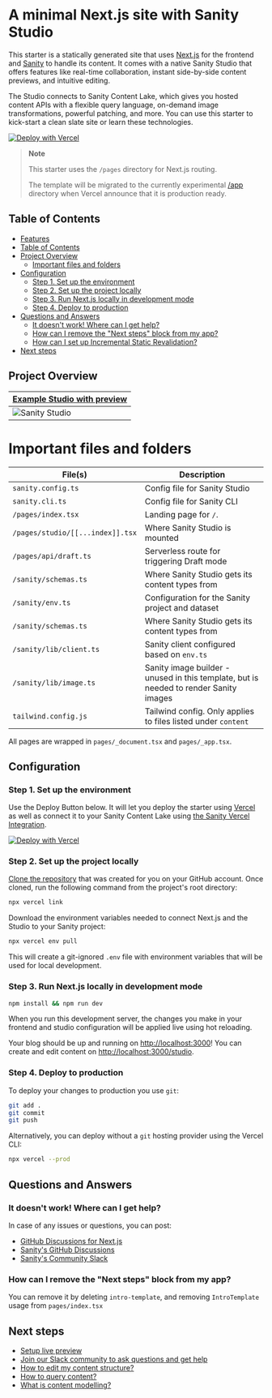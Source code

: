 # A minimal Next.js site with Sanity Studio

This starter is a statically generated site that uses [Next.js][nextjs] for the frontend and [Sanity][sanity-homepage] to handle its content.
It comes with a native Sanity Studio that offers features like real-time collaboration, instant side-by-side content previews, and intuitive editing.

The Studio connects to Sanity Content Lake, which gives you hosted content APIs with a flexible query language, on-demand image transformations, powerful patching, and more.
You can use this starter to kick-start a clean slate site or learn these technologies.

[![Deploy with Vercel](https://vercel.com/button)][vercel-deploy]

> **Note**
>
> This starter uses the `/pages` directory for Next.js routing.
>
> The template will be migrated to the currently experimental [/app][app-dir] directory
> when Vercel announce that it is production ready.

## Table of Contents

- [Features](#features)
- [Table of Contents](#table-of-contents)
- [Project Overview](#project-overview)
  - [Important files and folders](#important-files-and-folders)
- [Configuration](#configuration)
  - [Step 1. Set up the environment](#step-1-set-up-the-environment)
  - [Step 2. Set up the project locally](#step-2-set-up-the-project-locally)
  - [Step 3. Run Next.js locally in development mode](#step-3-run-nextjs-locally-in-development-mode)
  - [Step 4. Deploy to production](#step-4-deploy-to-production)
- [Questions and Answers](#questions-and-answers)
  - [It doesn't work! Where can I get help?](#it-doesnt-work-where-can-i-get-help)
  - [How can I remove the "Next steps" block from my app?](#how-can-i-remove-the-next-steps-block-from-my-app)
  - [How can I set up Incremental Static Revalidation?](#how-can-i-set-up-incremental-static-revalidation)
- [Next steps](#next-steps)

## Project Overview

| [Example Studio with preview](https://template-nextjs-clean.sanity.build/studio)                                        |
| ----------------------------------------------------------------------------------------------------------------------- |
| ![Sanity Studio](https://user-images.githubusercontent.com/44635000/197511725-b2a2e2e5-287b-41a9-84c6-ec90d37ca480.png) |

# Important files and folders

| File(s)                                 | Description                                                                           |
| --------------------------------------- | ------------------------------------------------------------------------------------- |
| `sanity.config.ts`                      | Config file for Sanity Studio                                                         |
| `sanity.cli.ts`                         | Config file for Sanity CLI                                                            |
| `/pages/index.tsx`                      | Landing page for `/`.                                                                 |
| `/pages/studio/[[...index]].tsx`        | Where Sanity Studio is mounted                                                        |
| `/pages/api/draft.ts`                 | Serverless route for triggering Draft mode                                          |
| `/sanity/schemas.ts`                    | Where Sanity Studio gets its content types from                                       |
| `/sanity/env.ts`                        | Configuration for the Sanity project and dataset                                      |
| `/sanity/schemas.ts`                    | Where Sanity Studio gets its content types from                                       |
| `/sanity/lib/client.ts`                 | Sanity client configured based on `env.ts`                                            |
| `/sanity/lib/image.ts`                  | Sanity image builder - unused in this template, but is needed to render Sanity images |
| `tailwind.config.js`                    | Tailwind config. Only applies to files listed under `content`                         |

All pages are wrapped in `pages/_document.tsx` and `pages/_app.tsx`.

## Configuration

### Step 1. Set up the environment

Use the Deploy Button below. It will let you deploy the starter using [Vercel](https://vercel.com?utm_source=github&utm_medium=readme&utm_campaign=next-sanity-example) as well as connect it to your Sanity Content Lake using [the Sanity Vercel Integration][integration].

[![Deploy with Vercel](https://vercel.com/button)][vercel-deploy]

### Step 2. Set up the project locally

[Clone the repository](https://docs.github.com/en/repositories/creating-and-managing-repositories/cloning-a-repository) that was created for you on your GitHub account. Once cloned, run the following command from the project's root directory:

```bash
npx vercel link
```

Download the environment variables needed to connect Next.js and the Studio to your Sanity project:

```bash
npx vercel env pull
```

This will create a git-ignored `.env` file with environment variables that will be used for local development.

### Step 3. Run Next.js locally in development mode

```bash
npm install && npm run dev
```

When you run this development server, the changes you make in your frontend and studio configuration will be applied live using hot reloading.

Your blog should be up and running on [http://localhost:3000][localhost-3000]! You can create and edit content on [http://localhost:3000/studio][localhost-3000-studio].

### Step 4. Deploy to production

To deploy your changes to production you use `git`:

```bash
git add .
git commit
git push
```

Alternatively, you can deploy without a `git` hosting provider using the Vercel CLI:

```bash
npx vercel --prod
```

## Questions and Answers

### It doesn't work! Where can I get help?

In case of any issues or questions, you can post:

- [GitHub Discussions for Next.js][vercel-github]
- [Sanity's GitHub Discussions][sanity-github]
- [Sanity's Community Slack][sanity-community]

### How can I remove the "Next steps" block from my app?

You can remove it by deleting `intro-template`, and removing `IntroTemplate` usage from `pages/index.tsx`

## Next steps

- [Setup live preview](./docs/studio-preview.md)
- [Join our Slack community to ask questions and get help][sanity-community]
- [How to edit my content structure?][sanity-schema-types]
- [How to query content?][sanity-groq]
- [What is content modelling?][sanity-content-modelling]

[vercel-deploy]: https://vercel.com/new/clone?repository-url=https%3A%2F%2Fgithub.com%2Fsanity-io%2Fsanity-template-nextjs-clean&repository-name=nextjs-sanity-clean&project-name=nextjs-sanity-clean&demo-title=Clean+Sanity+%2B+Next.js+app&demo-image=https%3A%2F%2Fuser-images.githubusercontent.com%2F835514%2F212771865-7a603a28-0416-45e8-84d3-2aafe02b0c7f.png&demo-description=A+clean+example+of+Next.js+with+embedded+Sanity+ready+for+recomposition.&demo-url=https%3A%2F%2Ftemplate-nextjs-clean.sanity.build&integration-ids=oac_hb2LITYajhRQ0i4QznmKH7gx&external-id=nextjs%3Btemplate%3Dnextjs-sanity-clean
[integration]: https://www.sanity.io/docs/vercel-integration?utm_source=github.com&utm_medium=referral&utm_campaign=nextjs-v3vercelstarter
[`.env.local.example`]: .env.local.example
[nextjs]: https://github.com/vercel/next.js
[sanity-create]: https://www.sanity.io/get-started/create-project?utm_source=github.com&utm_medium=referral&utm_campaign=nextjs-v3vercelstarter
[sanity-deployment]: https://www.sanity.io/docs/deployment?utm_source=github.com&utm_medium=referral&utm_campaign=nextjs-v3vercelstarter
[sanity-homepage]: https://www.sanity.io?utm_source=github.com&utm_medium=referral&utm_campaign=nextjs-v3vercelstarter
[sanity-community]: https://slack.sanity.io/
[sanity-schema-types]: https://www.sanity.io/docs/schema-types?utm_source=github.com&utm_medium=referral&utm_campaign=nextjs-v3vercelstarter
[sanity-github]: https://github.com/sanity-io/sanity/discussions
[sanity-groq]: https://www.sanity.io/docs/groq?utm_source=github.com&utm_medium=referral&utm_campaign=nextjs-v3vercelstarter
[sanity-content-modelling]: https://www.sanity.io/docs/content-modelling?utm_source=github.com&utm_medium=referral&utm_campaign=nextjs-v3vercelstarter
[sanity-webhooks]: https://www.sanity.io/docs/webhooks?utm_source=github.com&utm_medium=referral&utm_campaign=nextjs-v3vercelstarter
[localhost-3000]: http://localhost:3000
[localhost-3000-studio]: http://localhost:3000/studio
[vercel-isr]: https://nextjs.org/blog/next-12-1#on-demand-incremental-static-regeneration-beta
[vercel]: https://vercel.com
[vercel-github]: https://github.com/vercel/next.js/discussions
[app-dir]: https://beta.nextjs.org/docs/routing/fundamentals#the-app-directory
